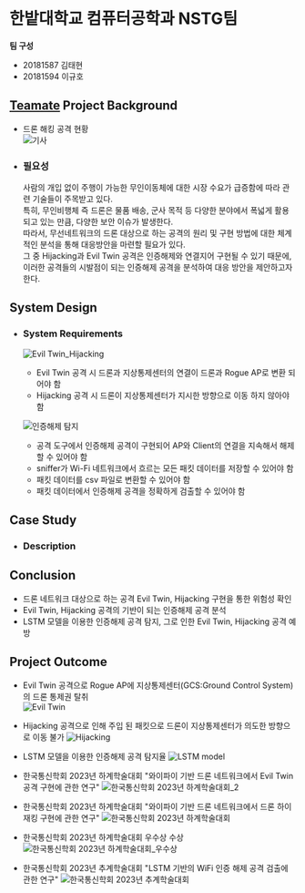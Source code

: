 # 한밭대학교 컴퓨터공학과 NSTG팀

**팀 구성**
- 20181587 김태현
- 20181594 이규호

## <u>Teamate</u> Project Background
- 드론 해킹 공격 현황  
  ![기사](https://github.com/HBNU-SWUNIV/come-capstone23-nstg/assets/121182760/e33e6234-01b9-493f-a2f5-62811af1240e)
  
- ### 필요성
  사람의 개입 없이 주행이 가능한 무인이동체에 대한 시장 수요가 급증함에 따라 관련 기술들이 주목받고 있다.  
  특히, 무인비행체 즉 드론은 물품 배송, 군사 목적 등 다양한 분야에서 폭넓게 활용되고 있는 만큼, 다양한 보안 이슈가 발생한다.  
  따라서, 무선네트워크의 드론 대상으로 하는 공격의 원리 및 구현 방법에 대한 체계적인 분석을 통해 대응방안을 마련할 필요가 있다.  
  그 중 Hijacking과 Evil Twin 공격은 인증해제와 연결지어 구현될 수 있기 때문에, 이러한 공격들의 시발점이 되는 인증해제 공격을 분석하여 대응 방안을 제안하고자 한다.
  
## System Design
  - ### System Requirements
    ![Evil Twin_Hijacking](https://github.com/HBNU-SWUNIV/come-capstone23-nstg/assets/83878234/7e5b14f8-c7f4-452d-8f4f-06935722df1b)
    - Evil Twin 공격 시 드론과 지상통제센터의 연결이 드론과 Rogue AP로 변환 되어야 함
    - Hijacking 공격 시 드론이 지상통제센터가 지시한 방향으로 이동 하지 않아야 함
    
    ![인증해제 탐지](https://github.com/HBNU-SWUNIV/come-capstone23-nstg/assets/121182760/daa52acd-5fd1-46c7-b40e-fab2052b40f7)  
    - 공격 도구에서 인증해제 공격이 구현되어 AP와 Client의 연결을 지속해서 해제할 수 있어야 함
    - sniffer가 Wi-Fi 네트워크에서 흐르는 모든 패킷 데이터를 저장할 수 있어야 함
    - 패킷 데이터를 csv 파일로 변환할 수 있어야 함
    - 패킷 데이터에서 인증해제 공격을 정확하게 검출할 수 있어야 함
    
## Case Study
  - ### Description
  
  
## Conclusion
  - 드론 네트워크 대상으로 하는 공격 Evil Twin, Hijacking 구현을 통한 위험성 확인
  - Evil Twin, Hijacking 공격의 기반이 되는 인증해제 공격 분석
  - LSTM 모델을 이용한 인증해제 공격 탐지, 그로 인한 Evil Twin, Hijacking 공격 예방
    
  
## Project Outcome
- Evil Twin 공격으로 Rogue AP에 지상통제센터(GCS:Ground Control System)의 드론 통제권 탈취  
![Evil Twin](https://github.com/HBNU-SWUNIV/come-capstone23-nstg/assets/83878234/110e952d-4b1c-4ade-8cd2-e58bb427a52c)

- Hijacking 공격으로 인해 주입 된 패킷으로 드론이 지상통제센터가 의도한 방향으로 이동 불가
![Hijacking](https://github.com/HBNU-SWUNIV/come-capstone23-nstg/assets/83878234/65a919a4-1933-4601-aba4-6c44245c0ebe)

- LSTM 모델을 이용한 인증해제 공격 탐지율
![LSTM model](https://github.com/HBNU-SWUNIV/come-capstone23-nstg/assets/83878234/e8b5812d-68b5-4822-a0e1-8f20581afbd0)


- 한국통신학회 2023년 하계학술대회 "와이파이 기반 드론 네트워크에서 Evil Twin 공격 구현에 관한 연구"
![한국통신학회 2023년 하계학술대회_2](https://github.com/HBNU-SWUNIV/come-capstone23-nstg/assets/83878234/1f2b4fec-3789-465e-9393-9ee736b23b56)

- 한국통신학회 2023년 하계학술대회 "와이파이 기반 드론 네트워크에서 드론 하이재킹 구현에 관한 연구"
![한국통신학회 2023년 하계학술대회](https://github.com/HBNU-SWUNIV/come-capstone23-nstg/assets/83878234/01f1f1ee-1b59-40af-993e-04f0517f697a)

- 한국통신학회 2023년 하계학술대회 우수상 수상
![한국통신학회 2023년 하계학술대회_우수상](https://github.com/HBNU-SWUNIV/come-capstone23-nstg/assets/83878234/6e941bed-889f-458e-aee8-508d87947c90)

- 한국통신학회 2023년 추계학술대회 "LSTM 기반의 WiFi 인증 해제 공격 검출에 관한 연구"
![한국통신학회 2023년 추계학술대회](https://github.com/HBNU-SWUNIV/come-capstone23-nstg/assets/83878234/71a27872-1110-4b79-bd4d-3e766c7ab028)


